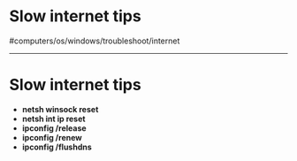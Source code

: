 # Slow internet tips
#computers/os/windows/troubleshoot/internet
- - - -
# Slow internet tips

* **netsh winsock reset**
* **netsh int ip reset**
* **ipconfig /release**
* **ipconfig /renew**
* **ipconfig /flushdns**
